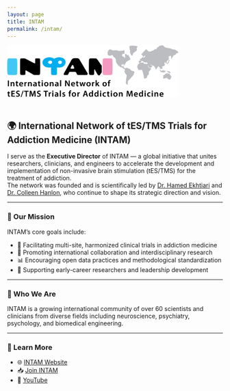 ```yaml
---
layout: page
title: INTAM
permalink: /intam/
---
```


<img src="/assets/images/intam_logo.png" alt="INTAM Logo" width="400" style="margin-bottom: 20px;">

## 🌍 International Network of tES/TMS Trials for Addiction Medicine (INTAM)

I serve as the **Executive Director** of INTAM — a global initiative that unites researchers, clinicians, and engineers to accelerate the development and implementation of non-invasive brain stimulation (tES/TMS) for the treatment of addiction.  
The network was founded and is scientifically led by [Dr. Hamed Ekhtiari](https://www.laureateinstitute.org/hamed-ekhtiari.html) and [Dr. Colleen Hanlon](https://www.brainsway.com/company/colleen-hanlon/), who continue to shape its strategic direction and vision.

---

### 🎯 Our Mission

INTAM’s core goals include:

- 🔬 Facilitating multi-site, harmonized clinical trials in addiction medicine  
- 🤝 Promoting international collaboration and interdisciplinary research  
- 📊 Encouraging open data practices and methodological standardization  
- 🌱 Supporting early-career researchers and leadership development  

---

### 👥 Who We Are

INTAM is a growing international community of over 60 scientists and clinicians from diverse fields including neuroscience, psychiatry, psychology, and biomedical engineering.

---

### 🔗 Learn More

- 🌐 [INTAM Website](https://intam.network)  
- 📥 [Join INTAM](mailto:intam.network@gmail.com)  
- 💼 [YouTube](https://www.youtube.com/@intamnetwork6644)

